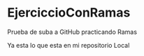 # EjerciccioConRamas
Prueba de suba a GitHub practicando Ramas

Ya esta lo que esta en mi repositorio Local
